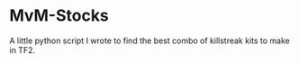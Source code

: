 MvM-Stocks
==========

A little python script I wrote to find the best combo of killstreak kits to make in TF2.
